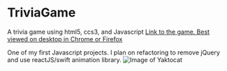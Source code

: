 # TriviaGame
 A trivia game using html5, ccs3, and Javascript
[Link to the game. Best viewed on desktop in Chrome or Firefox](https://ricksinclair.github.io/TriviaGame)

One of my first Javascript projects. I plan on refactoring  to remove jQuery and use reactJS/swift animation library. 
![Image of Yaktocat](https://ricksinclair.github.io/TriviaGame/Screen%20Shot%202020-09-12%20at%202.37.19%20AM.png)
